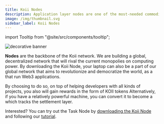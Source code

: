 ```yaml
---
title: Koii Nodes
description: Application layer nodes are one of the most-needed commodities in Web3.
image: /img/thumbnail.svg
sidebar_label: Koii Nodes
---
```


import Tooltip from "@site/src/components/tooltip";

![decorative banner](/img/run-a-node/nodes-vs-servers.svg)

**Nodes** are the backbone of the Koii network. We are building a global, decentralized network that will rival the current monopolies on computing power. By downloading the Koii Node, your laptop can also be a part of our global network that aims to revolutionize and democratize the world, as a <Tooltip text="Task Node"/> that run Web3 applications.

By choosing to do so, on top of helping developers with all kinds of projects, you also will gain rewards in the form of KOII tokens Alternatively, if you have a relatively powerful machine, you can convert it to become a <Tooltip text="K2 Validator"/> which tracks the settlement layer.

Interested? You can try out the Task Node by [downloading the Koii Node](https://www.koii.network/node) and following our [tutorial](/run-a-node/task-nodes/how-to-run-a-koii-node).
